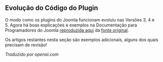 <!-- Filename: https://manual.joomla.org/docs/building-extensions/plugins/ / Display title: Sobre Plugins -->

## Evolução do Código do Plugin

O modo como os plugins do Joomla funcionam evoluiu nas Versões 3, 4 e 5. Agora há boas explicações e exemplos na Documentação para Programadores do Joomla [reproduzida aqui](jdocmanual?article=docus/plugins/how-plugins-work) da [fonte original](https://manual.joomla.org/docs/building-extensions/plugins/how-plugins-work/).

Os artigos restantes nesta seção são exemplos adicionais, alguns dos quais precisam de revisão!

*Traduzido por openai.com*

